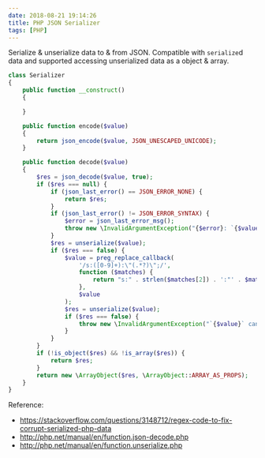 ```yaml
---
date: 2018-08-21 19:14:26
title: PHP JSON Serializer
tags: [PHP]
---
```


Serialize & unserialize data to & from JSON. Compatible with `serialize`d data and supported accessing unserialized data as a object & array.

```php
class Serializer
{
    public function __construct()
    {

    }

    public function encode($value)
    {
        return json_encode($value, JSON_UNESCAPED_UNICODE);
    }

    public function decode($value)
    {
        $res = json_decode($value, true);
        if ($res === null) {
            if (json_last_error() == JSON_ERROR_NONE) {
                return $res;
            }
            if (json_last_error() != JSON_ERROR_SYNTAX) {
                $error = json_last_error_msg();
                throw new \InvalidArgumentException("{$error}: `{$value}` cannot be decoded!");
            }
            $res = unserialize($value);
            if ($res === false) {
                $value = preg_replace_callback(
                    '/s:([0-9]+):\"(.*?)\";/',
                    function ($matches) {
                        return "s:" . strlen($matches[2]) . ':"' . $matches[2] . '";';
                    },
                    $value
                );
                $res = unserialize($value);
                if ($res === false) {
                    throw new \InvalidArgumentException("`{$value}` cannot be unserialized!");
                }
            }
        }
        if (!is_object($res) && !is_array($res)) {
            return $res;
        }
        return new \ArrayObject($res, \ArrayObject::ARRAY_AS_PROPS);
    }
}
```

Reference:

- <https://stackoverflow.com/questions/3148712/regex-code-to-fix-corrupt-serialized-php-data>
- <http://php.net/manual/en/function.json-decode.php>
- <http://php.net/manual/en/function.unserialize.php>
